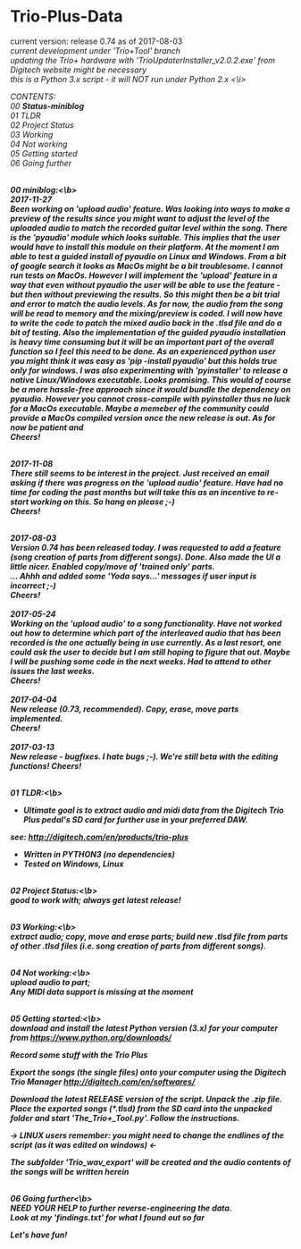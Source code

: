 # Trio-Plus-Data
current version: release 0.74 as of 2017-08-03<br>
<i> current development under 'Trio+Tool' branch</i><br>
<i> updating the Trio+ hardware with 'TrioUpdaterInstaller_v2.0.2.exe' from Digitech website might be necessary</i><br>
<i> this is a Python 3.x script - it will NOT run under Python 2.x <\i>

CONTENTS:<br>
00 <b>Status-miniblog<br></b>
01 TLDR<br>
02 Project Status<br>
03 Working<br>
04 Not working<br>
05 Getting started<br>
06 Going further<br>

<br><b>00 miniblog:<\b><br>
<b>2017-11-27</b><br>
Been working on 'upload audio' feature. Was looking into ways to make a preview of the results since you might want to adjust the level of the uploaded audio to match the recorded guitar level within the song. There is the 'pyaudio' module which looks suitable. This implies that the user would have to install this module on their platform. At the moment I am able to test a guided install of pyaudio on Linux and Windows. From a bit of google search it looks as MacOs might be a bit troublesome. I cannot run tests on MacOs. However I will implement the 'upload' feature in a way that even without pyaudio the user will be able to use the feature - but then without previewing the results. So this might then be a bit trial and error to match the audio levels. As for now, the audio from the song will be read to memory and the mixing/preview is coded. I will now have to write the code to patch the mixed audio back in the .tlsd file and do a bit of testing. Also the implementation of the guided pyaudio installation is heavy time consuming but it will be an important part of the overall function so I feel this need to be done. As an experienced python user you might think it was easy as 'pip -install pyaudio' but this holds true only for windows. I was also experimenting with 'pyinstaller' to release a native Linux/Windows executable. Looks promising. This would of course be a more hassle-free approach since it would bundle the dependency on pyaudio. However you cannot cross-compile with pyinstaller thus no luck for a MacOs executable. Maybe a memeber of the community could provide a MacOs compiled version once the new release is out. As for now be patient and<br>
Cheers!<br><br>

2017-11-08<br>
There still seems to be interest in the project. Just received an email asking if there was progress on the 'upload audio' feature. Have had no time for coding the past months but will take this as an incentive to re-start working on this. So hang on please ;-)<br>
Cheers!<br><br>

2017-08-03<br>
Version 0.74 has been released today. I was requested to add a feature (song creation of parts from different songs). Done. Also made the UI a little nicer. Enabled copy/move of 'trained only' parts.<br>... Ahhh and added some 'Yoda says...' messages if user input is incorrect ;-)<br>
Cheers!<br><br>
2017-05-24<br>
Working on the 'upload audio' to a song functionality. Have not worked out how to determine which part of the interleaved audio that has been recorded is the one actually being in use currently. As a last resort, one could ask the user to decide but I am still hoping to figure that out. Maybe I will be pushing some code in the next weeks. Had to attend to other issues the last weeks.<br>
Cheers!<br><br>
2017-04-04<br>
New release (0.73, recommended). Copy, erase, move parts implemented.<br>
Cheers!<br><br>
2017-03-13<br>
New release - bugfixes. I hate bugs ;-). We're still beta with the editing functions!
Cheers!<br>

<br><b>01 TLDR:<\b><br>
* Ultimate goal is to extract audio and midi data from the Digitech Trio Plus pedal's SD card for further use in your preferred DAW.

see: http://digitech.com/en/products/trio-plus

* Written in PYTHON3 (no dependencies)
* Tested on Windows, Linux


<br><b>02 Project Status:<\b><br>
good to work with; always get latest release!

<br><b>03 Working:<\b><br>
extract audio; copy, move and erase parts; build new .tlsd file from parts of other .tlsd files (i.e. song creation of parts from different songs).<br>

<br><b>04 Not working:<\b><br>
upload audio to part;<br>
Any MIDI data support is missing at the moment

<br><b>05 Getting started:<\b><br>
download and install the latest Python version (3.x) for your computer from
https://www.python.org/downloads/

Record some stuff with the Trio Plus

Export the songs (the single files) onto your computer using the Digitech Trio Manager
http://digitech.com/en/softwares/

Download the latest RELEASE version of the script. Unpack the .zip file. Place the exported songs (*.tlsd) from the SD card into the unpacked folder and start 'The_Trio+_Tool.py'. Follow the instructions.

-> LINUX users remember: you might need to change the endlines of the script (as it was edited on windows) <-

The subfolder 'Trio_wav_export' will be created and the audio contents of the songs will be written herein

<br><b>06 Going further<\b><br>
NEED YOUR HELP to further reverse-engineering the data.<br>
Look at my 'findings.txt' for what I found out so far

Let's have fun!
